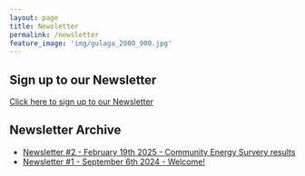 ```yaml
---
layout: page
title: Newsletter
permalink: /newsletter
feature_image: 'img/gulaga_2000_900.jpg'
---
```


## Sign up to our Newsletter
[Click here to sign up to our Newsletter](https://stats.sender.net/forms/egvljd/view)

## Newsletter Archive

* [Newsletter #2 - February 19th 2025 - Community Energy Survery results](https://share.sender.net/campaigns/ab1I/community-energy-survey-results-and-plans-for-2025)
* [Newsletter #1 - September 6th 2024 - Welcome!](https://share.sender.net/campaigns/8E5t/welcome-to-the-renewable-bermagui-email-list)
